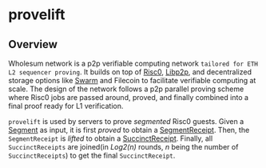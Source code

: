 
# provelift

## Overview

Wholesum network is a p2p verifiable computing network `tailored for ETH L2 sequencer proving`. It builds on top of [Risc0](https://risczero.com/), [Libp2p](https://libp2p.io), and decentralized storage options like [Swarm](https://ethswarm.org) and Filecoin to facilitate verifiable computing at scale. The design of the network follows a p2p parallel proving scheme where Risc0 jobs are passed around, proved, and finally combined into a final proof ready for L1 verification.

`provelift` is used by servers to prove *segmented* Risc0 guests. Given a [Segment](https://docs.rs/risc0-zkvm/latest/risc0_zkvm/struct.Segment.html) as input, it is first *proved* to obtain a [SegmentReceipt](https://docs.rs/risc0-zkvm/latest/risc0_zkvm/struct.SegmentReceipt.html). Then, the `SegmentReceipt` is *lifted* to obtain a [SuccinctReceipt](https://docs.rs/risc0-zkvm/latest/risc0_zkvm/struct.SuccinctReceipt.html). Finally, all `SuccinctReceipts` are joined(in *Log2(n)* rounds, *n* being the number of `SuccinctReceipts`) to get the final `SuccinctReceipt`.
